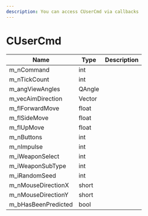 ```yaml
---
description: You can access CUserCmd via callbacks
---
```


# CUserCmd

| Name                 | Type   | Description |
| -------------------- | ------ | ----------- |
| m\_nCommand          | int    |             |
| m\_nTickCount        | int    |             |
| m\_angViewAngles     | QAngle |             |
| m\_vecAimDirection   | Vector |             |
| m\_flForwardMove     | float  |             |
| m\_flSideMove        | float  |             |
| m\_flUpMove          | float  |             |
| m\_nButtons          | int    |             |
| m\_nImpulse          | int    |             |
| m\_iWeaponSelect     | int    |             |
| m\_iWeaponSubType    | int    |             |
| m\_iRandomSeed       | int    |             |
| m\_nMouseDirectionX  | short  |             |
| m\_nMouseDirectionY  | short  |             |
| m\_bHasBeenPredicted | bool   |             |
